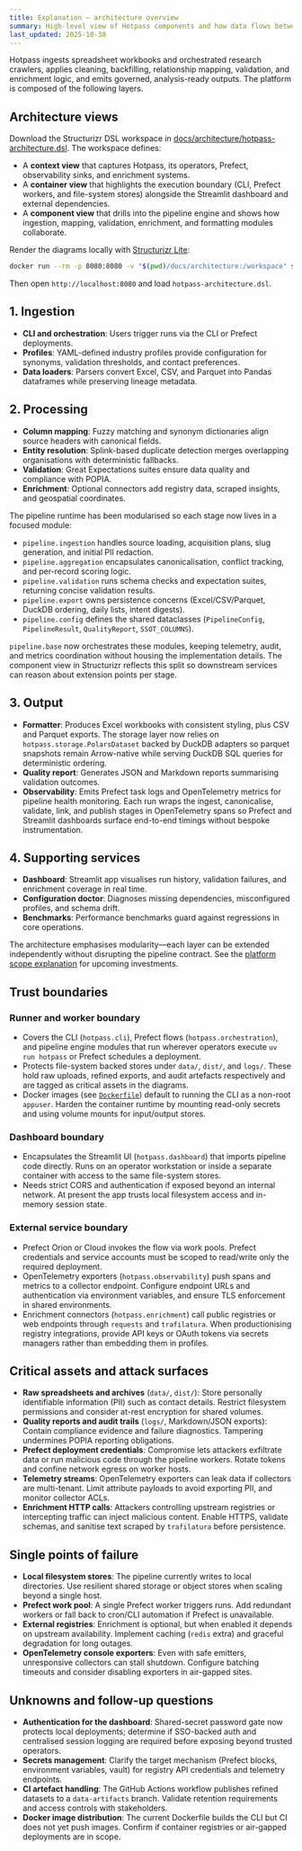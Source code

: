 ```yaml
---
title: Explanation — architecture overview
summary: High-level view of Hotpass components and how data flows between them.
last_updated: 2025-10-30
---
```


Hotpass ingests spreadsheet workbooks and orchestrated research crawlers, applies cleaning, backfilling, relationship mapping, validation, and enrichment logic, and emits governed, analysis-ready outputs. The platform is composed of the following layers.

## Architecture views

Download the Structurizr DSL workspace in [docs/architecture/hotpass-architecture.dsl](../architecture/hotpass-architecture.dsl). The workspace defines:

- A **context view** that captures Hotpass, its operators, Prefect, observability sinks, and enrichment systems.
- A **container view** that highlights the execution boundary (CLI, Prefect workers, and file-system stores) alongside the Streamlit dashboard and external dependencies.
- A **component view** that drills into the pipeline engine and shows how ingestion, mapping, validation, enrichment, and formatting modules collaborate.

Render the diagrams locally with [Structurizr Lite](https://docs.structurizr.com/lite):

```bash
docker run --rm -p 8080:8080 -v "$(pwd)/docs/architecture:/workspace" structurizr/lite
```

Then open `http://localhost:8080` and load `hotpass-architecture.dsl`.

## 1. Ingestion

- **CLI and orchestration**: Users trigger runs via the CLI or Prefect deployments.
- **Profiles**: YAML-defined industry profiles provide configuration for synonyms, validation thresholds, and contact preferences.
- **Data loaders**: Parsers convert Excel, CSV, and Parquet into Pandas dataframes while preserving lineage metadata.

## 2. Processing

- **Column mapping**: Fuzzy matching and synonym dictionaries align source headers with canonical fields.
- **Entity resolution**: Splink-based duplicate detection merges overlapping organisations with deterministic fallbacks.
- **Validation**: Great Expectations suites ensure data quality and compliance with POPIA.
- **Enrichment**: Optional connectors add registry data, scraped insights, and geospatial coordinates.

The pipeline runtime has been modularised so each stage now lives in a focused module:

- `pipeline.ingestion` handles source loading, acquisition plans, slug generation, and initial PII redaction.
- `pipeline.aggregation` encapsulates canonicalisation, conflict tracking, and per-record scoring logic.
- `pipeline.validation` runs schema checks and expectation suites, returning concise validation results.
- `pipeline.export` owns persistence concerns (Excel/CSV/Parquet, DuckDB ordering, daily lists, intent digests).
- `pipeline.config` defines the shared dataclasses (`PipelineConfig`, `PipelineResult`, `QualityReport`, `SSOT_COLUMNS`).

`pipeline.base` now orchestrates these modules, keeping telemetry, audit, and metrics coordination without housing the implementation details. The component view in Structurizr reflects this split so downstream services can reason about extension points per stage.

## 3. Output

- **Formatter**: Produces Excel workbooks with consistent styling, plus CSV and Parquet exports. The storage layer now relies on `hotpass.storage.PolarsDataset` backed by DuckDB adapters so parquet snapshots remain Arrow-native while serving DuckDB SQL queries for deterministic ordering.
- **Quality report**: Generates JSON and Markdown reports summarising validation outcomes.
- **Observability**: Emits Prefect task logs and OpenTelemetry metrics for pipeline health monitoring. Each run wraps the ingest, canonicalise, validate, link, and publish stages in OpenTelemetry spans so Prefect and Streamlit dashboards surface end-to-end timings without bespoke instrumentation.

## 4. Supporting services

- **Dashboard**: Streamlit app visualises run history, validation failures, and enrichment coverage in real time.
- **Configuration doctor**: Diagnoses missing dependencies, misconfigured profiles, and schema drift.
- **Benchmarks**: Performance benchmarks guard against regressions in core operations.

The architecture emphasises modularity—each layer can be extended independently without disrupting the pipeline contract. See the [platform scope explanation](./platform-scope.md) for upcoming investments.

## Trust boundaries

### Runner and worker boundary

- Covers the CLI (`hotpass.cli`), Prefect flows (`hotpass.orchestration`), and pipeline engine modules that run wherever operators execute `uv run hotpass` or Prefect schedules a deployment.
- Protects file-system backed stores under `data/`, `dist/`, and `logs/`. These hold raw uploads, refined exports, and audit artefacts respectively and are tagged as critical assets in the diagrams.
- Docker images (see [`Dockerfile`](../../Dockerfile)) default to running the CLI as a non-root `appuser`. Harden the container runtime by mounting read-only secrets and using volume mounts for input/output stores.

### Dashboard boundary

- Encapsulates the Streamlit UI (`hotpass.dashboard`) that imports pipeline code directly. Runs on an operator workstation or inside a separate container with access to the same file-system stores.
- Needs strict CORS and authentication if exposed beyond an internal network. At present the app trusts local filesystem access and in-memory session state.

### External service boundary

- Prefect Orion or Cloud invokes the flow via work pools. Prefect credentials and service accounts must be scoped to read/write only the required deployment.
- OpenTelemetry exporters (`hotpass.observability`) push spans and metrics to a collector endpoint. Configure endpoint URLs and authentication via environment variables, and ensure TLS enforcement in shared environments.
- Enrichment connectors (`hotpass.enrichment`) call public registries or web endpoints through `requests` and `trafilatura`. When productionising registry integrations, provide API keys or OAuth tokens via secrets managers rather than embedding them in profiles.

## Critical assets and attack surfaces

- **Raw spreadsheets and archives** (`data/`, `dist/`): Store personally identifiable information (PII) such as contact details. Restrict filesystem permissions and consider at-rest encryption for shared volumes.
- **Quality reports and audit trails** (`logs/`, Markdown/JSON exports): Contain compliance evidence and failure diagnostics. Tampering undermines POPIA reporting obligations.
- **Prefect deployment credentials**: Compromise lets attackers exfiltrate data or run malicious code through the pipeline workers. Rotate tokens and confine network egress on worker hosts.
- **Telemetry streams**: OpenTelemetry exporters can leak data if collectors are multi-tenant. Limit attribute payloads to avoid exporting PII, and monitor collector ACLs.
- **Enrichment HTTP calls**: Attackers controlling upstream registries or intercepting traffic can inject malicious content. Enable HTTPS, validate schemas, and sanitise text scraped by `trafilatura` before persistence.

## Single points of failure

- **Local filesystem stores**: The pipeline currently writes to local directories. Use resilient shared storage or object stores when scaling beyond a single host.
- **Prefect work pool**: A single Prefect worker triggers runs. Add redundant workers or fall back to cron/CLI automation if Prefect is unavailable.
- **External registries**: Enrichment is optional, but when enabled it depends on upstream availability. Implement caching (`redis` extra) and graceful degradation for long outages.
- **OpenTelemetry console exporters**: Even with safe emitters, unresponsive collectors can stall shutdown. Configure batching timeouts and consider disabling exporters in air-gapped sites.

## Unknowns and follow-up questions

- **Authentication for the dashboard**: Shared-secret password gate now protects local deployments; determine if SSO-backed auth and centralised session logging are required before exposing beyond trusted operators.
- **Secrets management**: Clarify the target mechanism (Prefect blocks, environment variables, vault) for registry API credentials and telemetry endpoints.
- **CI artefact handling**: The GitHub Actions workflow publishes refined datasets to a `data-artifacts` branch. Validate retention requirements and access controls with stakeholders.
- **Docker image distribution**: The current Dockerfile builds the CLI but CI does not yet push images. Confirm if container registries or air-gapped deployments are in scope.
